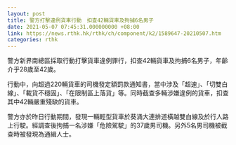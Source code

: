 ```yaml
---
layout: post
title: 警方打擊違例貨車行動　扣查42輛貨車及拘捕6名男子
date: 2021-05-07 07:45:31.000000000 +08:00
link: https://news.rthk.hk/rthk/ch/component/k2/1589647-20210507.htm
categories: rthk
---
```


警方新界南總區採取行動打擊貨車違例罪行，扣查42輛貨車及拘捕6名男子，年齡介乎28歲至42歲。

行動中，向超過220輛貨車的司機發定額罰款通知書，當中涉及「超速」、「切雙白線」、「載貨不穩固」、「在限制區上落貨」等。同時截查多輛涉嫌違例的貨車，扣查其中42輛嚴重殘缺的貨車。

警方亦於昨日行動期間，發現一輛輕型貨車於葵涌大連排道橫越雙白線及於行人路上行駛。經調查後拘捕一名涉嫌「危險駕駛」的37歲男司機。另外5名男司機被截查時被發現為通緝人士。
